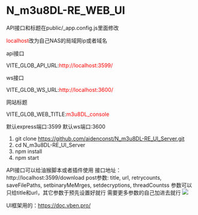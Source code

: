 # N_m3u8DL-RE_WEB_UI

API接口和标题在public/_app.config.js里面修改

<span style="color:red;">localhost</span>改为自己NAS的局域网ip或者域名

api接口

VITE_GLOB_API_URL:<span style="color:red;">http://localhost:3599/</span>

ws接口

VITE_GLOB_WS_URL:<span style="color:red;">http://localhost:3600/

网站标题

VITE_GLOB_WEB_TITLE:<span style="color:red;">m3u8DL_console</span>

默认express端口:3599
默认ws端口:3600

1. git clone https://github.com/aidenconst/N_m3u8DL-RE_UI_Server.git
2. cd N_m3u8DL-RE_UI_Server
3. npm install
4. npm start

API接口可以给油猴脚本或者插件使用
接口地址：http://localhost:3599/download
post参数:
title,
url,
retrycounts,
saveFilePaths,
setbinaryMeMrges,
setdecryptions,
threadCountss
参数可以只给title和url，其它参数于预先设置好就行
需要更多参数的自己加进去就行
<img src="https://github.com/aidenconst/N_m3u8DL-RE_WEB_UI/blob/d67176fb2682ad3c1b1a7d9f82a65b2f3e8946aa/1.PNG">

UI框架用的：https://doc.vben.pro/
